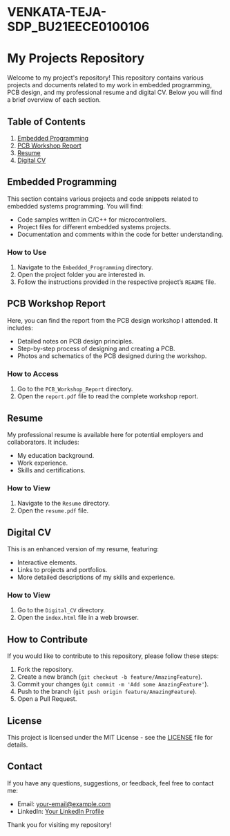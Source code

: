 # VENKATA-TEJA-SDP_BU21EECE0100106

# My Projects Repository

Welcome to my project's repository! This repository contains various projects and documents related to my work in embedded programming, PCB design, and my professional resume and digital CV. Below you will find a brief overview of each section.

## Table of Contents
1. [Embedded Programming](#embedded-programming)
2. [PCB Workshop Report](#pcb-workshop-report)
3. [Resume](#resume)
4. [Digital CV](#digital-cv)


## Embedded Programming
This section contains various projects and code snippets related to embedded systems programming. You will find:
- Code samples written in C/C++ for microcontrollers.
- Project files for different embedded systems projects.
- Documentation and comments within the code for better understanding.

### How to Use
1. Navigate to the `Embedded_Programming` directory.
2. Open the project folder you are interested in.
3. Follow the instructions provided in the respective project’s `README` file.

## PCB Workshop Report
Here, you can find the report from the PCB design workshop I attended. It includes:
- Detailed notes on PCB design principles.
- Step-by-step process of designing and creating a PCB.
- Photos and schematics of the PCB designed during the workshop.

### How to Access
1. Go to the `PCB_Workshop_Report` directory.
2. Open the `report.pdf` file to read the complete workshop report.

## Resume
My professional resume is available here for potential employers and collaborators. It includes:
- My education background.
- Work experience.
- Skills and certifications.

### How to View
1. Navigate to the `Resume` directory.
2. Open the `resume.pdf` file.

## Digital CV
This is an enhanced version of my resume, featuring:
- Interactive elements.
- Links to projects and portfolios.
- More detailed descriptions of my skills and experience.

### How to View
1. Go to the `Digital_CV` directory.
2. Open the `index.html` file in a web browser.

## How to Contribute
If you would like to contribute to this repository, please follow these steps:
1. Fork the repository.
2. Create a new branch (`git checkout -b feature/AmazingFeature`).
3. Commit your changes (`git commit -m 'Add some AmazingFeature'`).
4. Push to the branch (`git push origin feature/AmazingFeature`).
5. Open a Pull Request.

## License
This project is licensed under the MIT License - see the [LICENSE](LICENSE) file for details.

## Contact
If you have any questions, suggestions, or feedback, feel free to contact me:
- Email: [your-email@example.com](mailto:your-email@example.com)
- LinkedIn: [Your LinkedIn Profile](https://www.linkedin.com/in/yourprofile)

Thank you for visiting my repository!
